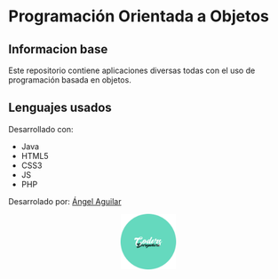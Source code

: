 # Programación Orientada a Objetos

## Informacion base
Este repositorio contiene aplicaciones diversas todas con el uso de programación basada en objetos.
	
## Lenguajes usados
Desarrollado con:
* Java
* HTML5
* CSS3
* JS
* PHP

Desarrolado por: [Ángel Aguilar]("https://twitter.com/devangelaguilar")

<p align="center">
    <img src="logo.png" alt="CE" height="100px" width="100px">
</p>